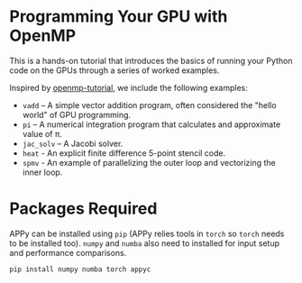 # Programming Your GPU with OpenMP

This is a hands-on tutorial that introduces the basics of running your Python code on the GPUs 
through a series of worked examples.

Inspired by [openmp-tutorial](https://github.com/UoB-HPC/openmp-tutorial), we include the following examples:

* `vadd` – A simple vector addition program, often considered the "hello world" of GPU programming.
* `pi` – A numerical integration program that calculates and approximate value of π.
* `jac_solv` – A Jacobi solver.
* `heat` - An explicit finite difference 5-point stencil code.
* `spmv` - An example of parallelizing the outer loop and vectorizing the inner loop.

# Packages Required

APPy can be installed using `pip` (APPy relies tools in `torch` so `torch` needs to be installed too). `numpy` and `numba` also need to installed for input setup and performance comparisons.

```bash
pip install numpy numba torch appyc
```
